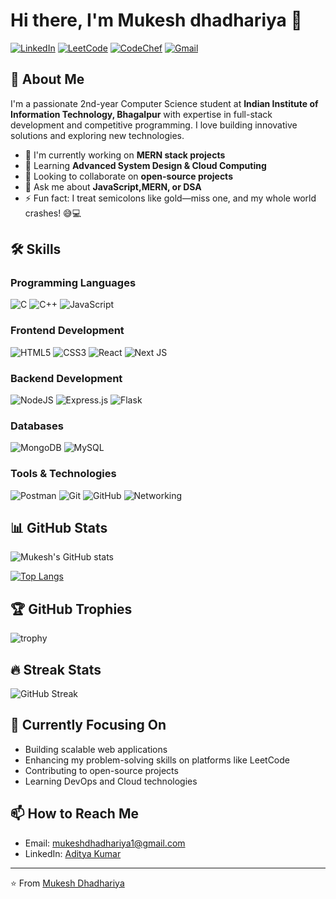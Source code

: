 # Hi there, I'm Mukesh dhadhariya 👋

[![LinkedIn](https://img.shields.io/badge/LinkedIn-0077B5?style=for-the-badge&logo=linkedin&logoColor=white)](https://www.linkedin.com/in/mukesh-dhadhariya-5a4b99290/)
[![LeetCode](https://img.shields.io/badge/-LeetCode-FFA116?style=for-the-badge&logo=LeetCode&logoColor=black)](https://leetcode.com/u/mukeshhdhadhariya/)
[![CodeChef](https://img.shields.io/badge/CodeChef-%23964B00.svg?style=for-the-badge&logo=CodeChef&logoColor=white)](https://www.codechef.com/users/yourusername)
[![Gmail](https://img.shields.io/badge/Gmail-D14836?style=for-the-badge&logo=gmail&logoColor=white)](mailto:mukeshdhadhariya1@gmail.com)

## 🚀 About Me

I'm a passionate 2nd-year Computer Science student at **Indian Institute of Information Technology, Bhagalpur** with expertise in full-stack development and competitive programming. I love building innovative solutions and exploring new technologies.

- 🔭 I'm currently working on **MERN stack projects**
- 🌱 Learning **Advanced System Design & Cloud Computing**
- 👯 Looking to collaborate on **open-source projects**
- 💬 Ask me about **JavaScript,MERN, or DSA**
- ⚡ Fun fact: I treat semicolons like gold—miss one, and my whole world crashes! 😅💻

## 🛠️ Skills

### Programming Languages
![C](https://img.shields.io/badge/c-%2300599C.svg?style=for-the-badge&logo=c&logoColor=white)
![C++](https://img.shields.io/badge/c++-%2300599C.svg?style=for-the-badge&logo=c%2B%2B&logoColor=white)
![JavaScript](https://img.shields.io/badge/javascript-%23323330.svg?style=for-the-badge&logo=javascript&logoColor=%23F7DF1E)

### Frontend Development
![HTML5](https://img.shields.io/badge/html5-%23E34F26.svg?style=for-the-badge&logo=html5&logoColor=white)
![CSS3](https://img.shields.io/badge/css3-%231572B6.svg?style=for-the-badge&logo=css3&logoColor=white)
![React](https://img.shields.io/badge/react-%2320232a.svg?style=for-the-badge&logo=react&logoColor=%2361DAFB)
![Next JS](https://img.shields.io/badge/Next-black?style=for-the-badge&logo=next.js&logoColor=white)

### Backend Development
![NodeJS](https://img.shields.io/badge/node.js-6DA55F?style=for-the-badge&logo=node.js&logoColor=white)
![Express.js](https://img.shields.io/badge/express.js-%23404d59.svg?style=for-the-badge&logo=express&logoColor=%2361DAFB)
![Flask](https://img.shields.io/badge/express.js-%23404d59.svg?style=for-the-badge&logo=express&logoColor=%2363DAFB)

### Databases
![MongoDB](https://img.shields.io/badge/MongoDB-%234ea94b.svg?style=for-the-badge&logo=mongodb&logoColor=white)
![MySQL](https://img.shields.io/badge/mysql-%2300f.svg?style=for-the-badge&logo=mysql&logoColor=white)

### Tools & Technologies
![Postman](https://img.shields.io/badge/Postman-FF6C37?style=for-the-badge&logo=postman&logoColor=white)
![Git](https://img.shields.io/badge/git-%23F05033.svg?style=for-the-badge&logo=git&logoColor=white)
![GitHub](https://img.shields.io/badge/github-%23121011.svg?style=for-the-badge&logo=github&logoColor=white)
![Networking](https://img.shields.io/badge/Networking-Expert-orange?style=for-the-badge)

## 📊 GitHub Stats

![Mukesh's GitHub stats](https://github-readme-stats.vercel.app/api?username=mukeshdhadhariya&show_icons=true&theme=radical)

[![Top Langs](https://github-readme-stats.vercel.app/api/top-langs/?username=mukeshdhadhariya&layout=compact&theme=radical)](https://github.com/mukeshdhadhariya/github-readme-stats)

## 🏆 GitHub Trophies

![trophy](https://github-profile-trophy.vercel.app/?username=mukeshdhadhariya&theme=onedark&no-frame=true&row=1)

## 🔥 Streak Stats

![GitHub Streak](https://streak-stats.demolab.com/?user=mukeshdhadhariya&theme=radical)

## 🎯 Currently Focusing On

- Building scalable web applications
- Enhancing my problem-solving skills on platforms like LeetCode
- Contributing to open-source projects
- Learning DevOps and Cloud technologies

## 📫 How to Reach Me

- Email: mukeshdhadhariya1@gmail.com
- LinkedIn: [Aditya Kumar](https://www.linkedin.com/in/mukesh-dhadhariya-5a4b99290/)

---

⭐️ From [Mukesh Dhadhariya](https://github.com/mukeshdhadhariya)
